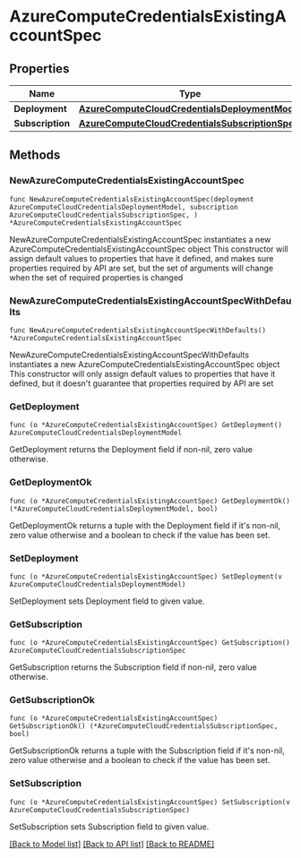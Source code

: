 # AzureComputeCredentialsExistingAccountSpec

## Properties

Name | Type | Description | Notes
------------ | ------------- | ------------- | -------------
**Deployment** | [**AzureComputeCloudCredentialsDeploymentModel**](AzureComputeCloudCredentialsDeploymentModel.md) |  | 
**Subscription** | [**AzureComputeCloudCredentialsSubscriptionSpec**](AzureComputeCloudCredentialsSubscriptionSpec.md) |  | 

## Methods

### NewAzureComputeCredentialsExistingAccountSpec

`func NewAzureComputeCredentialsExistingAccountSpec(deployment AzureComputeCloudCredentialsDeploymentModel, subscription AzureComputeCloudCredentialsSubscriptionSpec, ) *AzureComputeCredentialsExistingAccountSpec`

NewAzureComputeCredentialsExistingAccountSpec instantiates a new AzureComputeCredentialsExistingAccountSpec object
This constructor will assign default values to properties that have it defined,
and makes sure properties required by API are set, but the set of arguments
will change when the set of required properties is changed

### NewAzureComputeCredentialsExistingAccountSpecWithDefaults

`func NewAzureComputeCredentialsExistingAccountSpecWithDefaults() *AzureComputeCredentialsExistingAccountSpec`

NewAzureComputeCredentialsExistingAccountSpecWithDefaults instantiates a new AzureComputeCredentialsExistingAccountSpec object
This constructor will only assign default values to properties that have it defined,
but it doesn't guarantee that properties required by API are set

### GetDeployment

`func (o *AzureComputeCredentialsExistingAccountSpec) GetDeployment() AzureComputeCloudCredentialsDeploymentModel`

GetDeployment returns the Deployment field if non-nil, zero value otherwise.

### GetDeploymentOk

`func (o *AzureComputeCredentialsExistingAccountSpec) GetDeploymentOk() (*AzureComputeCloudCredentialsDeploymentModel, bool)`

GetDeploymentOk returns a tuple with the Deployment field if it's non-nil, zero value otherwise
and a boolean to check if the value has been set.

### SetDeployment

`func (o *AzureComputeCredentialsExistingAccountSpec) SetDeployment(v AzureComputeCloudCredentialsDeploymentModel)`

SetDeployment sets Deployment field to given value.


### GetSubscription

`func (o *AzureComputeCredentialsExistingAccountSpec) GetSubscription() AzureComputeCloudCredentialsSubscriptionSpec`

GetSubscription returns the Subscription field if non-nil, zero value otherwise.

### GetSubscriptionOk

`func (o *AzureComputeCredentialsExistingAccountSpec) GetSubscriptionOk() (*AzureComputeCloudCredentialsSubscriptionSpec, bool)`

GetSubscriptionOk returns a tuple with the Subscription field if it's non-nil, zero value otherwise
and a boolean to check if the value has been set.

### SetSubscription

`func (o *AzureComputeCredentialsExistingAccountSpec) SetSubscription(v AzureComputeCloudCredentialsSubscriptionSpec)`

SetSubscription sets Subscription field to given value.



[[Back to Model list]](../README.md#documentation-for-models) [[Back to API list]](../README.md#documentation-for-api-endpoints) [[Back to README]](../README.md)



